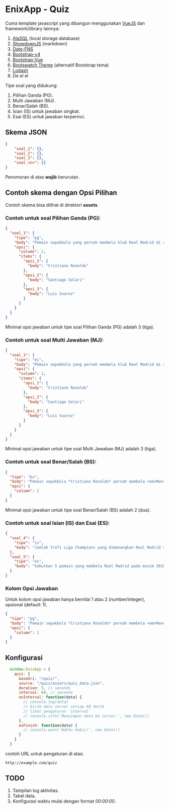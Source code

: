 # EnixApp - Quiz

Cuma template javascript yang dibangun menggunakan [VueJS](https://vuejs.org) dan framework/library lainnya:

1. [AlaSQL](https://alasql.org) (local storage database)
2. [ShowdownJS](https://showdownjs.com) (markdown)
3. [Date-FNS](https://date-fns.org)
4. [Bootstrap-v4](https://getbootstrap.com)
5. [Bootstrap-Vue](https://bootstrap-vue.org)
6. [Bootswatch Theme](https://bootswatch.com) (alternatif Bootstrap tema)
7. [Lodash](https://lodash.org)
8. De el el

Tipe soal yang didukung:

1. Pilihan Ganda (PG).
2. Multi Jawaban (MJ).
3. Benar/Salah (BS).
4. Isian (IS) untuk jawaban singkat.
5. Esai (ES) untuk jawaban terperinci.

## Skema JSON

```json
{
	"soal_1": {},
	"soal_2": {},
	"soal_3": {},
	"soal_<n>": {}
}
```

Penomoran di atas **wajib** berurutan.

## Contoh skema dengan Opsi Pilihan

Contoh skema bisa dilihat di direktori **assets**.

### Contoh untuk soal Pilihan Ganda (PG):

```json
{
  "soal_1": {
    "tipe": "pg",
    "body": "Pemain sepakbola yang pernah membela klub Real Madrid di antaranya....",
    "opsi": {
      "column": 2,
      "items": {
        "opsi_1": {
          "body": "Cristiano Ronaldo"
        },
        "opsi_2": {
          "body": "Santiago Solari"
        },
        "opsi_3": {
          "body": "Luis Suarez"
        }
      }
    }
  }
}
```

Minimal opsi jawaban untuk tipe soal Pilihan Ganda (PG) adalah 3 (tiga).

### Contoh untuk soal Multi Jawaban (MJ): 

```json
{
  "soal_1": {
    "tipe": "mj",
    "body": "Pemain sepakbola yang pernah membela klub Real Madrid di antaranya....",
    "opsi": {
      "column": 2,
      "items": {
        "opsi_1": {
          "body": "Cristiano Ronaldo"
        },
        "opsi_2": {
          "body": "Santiago Solari"
        },
        "opsi_3": {
          "body": "Luis Suarez"
        }
      }
    }
  }
}
```

Minimal opsi jawaban untuk tipe soal Multi Jawaban (MJ) adalah 3 (tiga).

### Contoh untuk soal Benar/Salah (BS): 

```json
{
  "tipe": "bs",
  "body": "Pemain sepakbola *Cristiano Ronaldo* pernah membela <em>Manchester United</em>.",
  "opsi": {
    "column": 2
  }
}
```

Minimal opsi jawaban untuk tipe soal Benar/Salah (BS) adalah 2 (dua).

### Contoh untuk soal Isian (IS) dan Esai (ES): 

```json
{
  "soal_4": {
    "tipe": "is",
    "body": "Jumlah Trofi Liga Champions yang dimenangkan Real Madrid saat ini berjumlah....",
  },
  "soal_5": {
    "tipe": "es",
    "body": "Sebutkan 5 pemain yang membela Real Madrid pada musim 2018/2019.",
  }
}
```

### Kolom Opsi Jawaban

Untuk kolom opsi jawaban hanya bernilai 1 atau 2 (number/integer), opsional (default: 1).

```json
{
  "tipe": "pg",
  "body": "Pemain sepakbola *Cristiano Ronaldo* pernah membela <em>Manchester United</em>.",
  "opsi": {
    "column": 2
  }
}
```

## Konfigurasi

```js
  window.EnixApp = {
    quiz: {
      baseUri: "/quiz/",
      source: "/quiz/assets/quiz_data.json",
      duration: 5, // seconds
      interval: 60, // seconds
      onInterval: function(data) {
        // console.log(data)
        // kirim data server setiap 60 detik
        // lihat pengaturan `interval`
        // console.info('Menyimpan data ke server.', new Date())
      },
      onFinish: function(data) {
        // console.warn('Waktu habis!', new Date())
      }
    }
  }
```

contoh URL untuk pengaturan di atas:

```
http://example.com/quiz
```

## TODO

1. Tampilan log aktivitas.
2. Tabel data.
3. Konfigurasi waktu mulai dengan format *00:00:00*.
